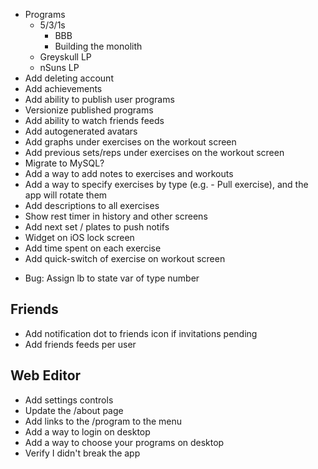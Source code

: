 - Programs
  - 5/3/1s
    - BBB
    - Building the monolith
  - Greyskull LP
  - nSuns LP
- Add deleting account
- Add achievements
- Add ability to publish user programs
- Versionize published programs
- Add ability to watch friends feeds
- Add autogenerated avatars
- Add graphs under exercises on the workout screen
- Add previous sets/reps under exercises on the workout screen
- Migrate to MySQL?
- Add a way to add notes to exercises and workouts
- Add a way to specify exercises by type (e.g. - Pull exercise), and the app will rotate them
- Add descriptions to all exercises
- Show rest timer in history and other screens
- Add next set / plates to push notifs
- Widget on iOS lock screen
- Add time spent on each exercise
- Add quick-switch of exercise on workout screen

* Bug:
  Assign lb to state var of type number

## Friends

- Add notification dot to friends icon if invitations pending
- Add friends feeds per user

## Web Editor

- Add settings controls
- Update the /about page
- Add links to the /program to the menu
- Add a way to login on desktop
- Add a way to choose your programs on desktop
- Verify I didn't break the app
